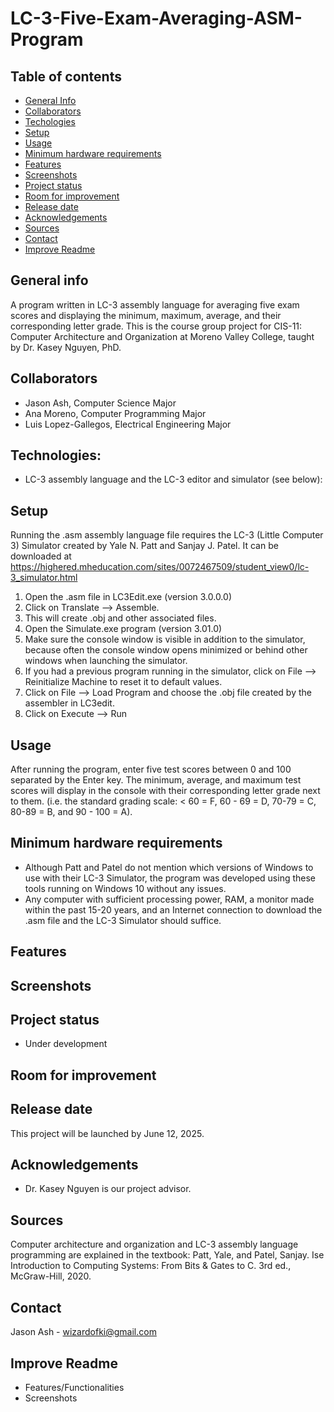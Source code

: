# LC-3-Five-Exam-Averaging-ASM-Program
## Table of contents
* [General Info](#General-info)
* [Collaborators](#Collaborators)
* [Techologies](#Technologies)
* [Setup](#Setup)
* [Usage](#Usage)
* [Minimum hardware requirements](#Minimum-hardware-requirements)
* [Features](#Features)
* [Screenshots](#Screenshots)
* [Project status](#Project-status)
* [Room for improvement](#Room-for-improvement)
* [Release date](#Release-date)
* [Acknowledgements](#Acknowledgements)
* [Sources](#Sources)
* [Contact](#Contact)
* [Improve Readme](#Improve-Readme)

## General info
A program written in LC-3 assembly language for averaging five exam scores and displaying the minimum, maximum, average, and their corresponding letter grade.
This is the course group project for CIS-11: Computer Architecture and Organization at Moreno Valley College, taught by Dr. Kasey Nguyen, PhD.

## Collaborators
- Jason Ash, Computer Science Major
- Ana Moreno, Computer Programming Major
- Luis Lopez-Gallegos, Electrical Engineering Major

## Technologies:
- LC-3 assembly language and the LC-3 editor and simulator (see below):

## Setup
Running the .asm assembly language file requires the LC-3 (Little Computer 3) Simulator created by Yale N. Patt and Sanjay J. Patel.
It can be downloaded at https://highered.mheducation.com/sites/0072467509/student_view0/lc-3_simulator.html
1. Open the .asm file in LC3Edit.exe (version 3.0.0.0)
2. Click on Translate --> Assemble.
3. This will create .obj and other associated files.
4. Open the Simulate.exe program (version 3.01.0)
5. Make sure the console window is visible in addition to the simulator, because often the console window opens minimized or behind other windows when launching the simulator.
6. If you had a previous program running in the simulator, click on File --> Reinitialize Machine to reset it to default values.
7. Click on File --> Load Program and choose the .obj file created by the assembler in LC3edit.
8. Click on Execute --> Run

## Usage
After running the program, enter five test scores between 0 and 100 separated by the Enter key. The minimum, average, and maximum test scores will display in the console with their corresponding letter grade next to them.
(i.e. the standard grading scale: < 60 = F, 60 - 69 = D, 70-79 = C, 80-89 = B, and 90 - 100 = A).

## Minimum hardware requirements
- Although Patt and Patel do not mention which versions of Windows to use with their LC-3 Simulator, the program was developed using these tools running on Windows 10 without any issues.
- Any computer with sufficient processing power, RAM, a monitor made within the past 15-20 years, and an Internet connection to download the .asm file and the LC-3 Simulator should suffice.

## Features

## Screenshots

## Project status
- Under development

## Room for improvement

## Release date
This project will be launched by June 12, 2025.

## Acknowledgements
- Dr. Kasey Nguyen is our project advisor.

## Sources
Computer architecture and organization and LC-3 assembly language programming are explained in the textbook:
Patt, Yale, and Patel, Sanjay. Ise Introduction to Computing Systems: From Bits & Gates to C. 3rd ed., 	McGraw-Hill, 	2020.

## Contact
Jason Ash - wizardofki@gmail.com

## Improve Readme
- Features/Functionalities
- Screenshots
